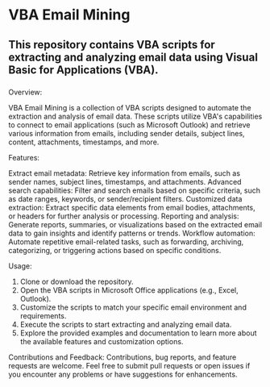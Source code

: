 # VBA Email Mining

## This repository contains VBA scripts for extracting and analyzing email data using Visual Basic for Applications (VBA).

###
Overview:

VBA Email Mining is a collection of VBA scripts designed to automate the extraction and analysis of email data. These scripts utilize VBA's capabilities to connect to email applications (such as Microsoft Outlook) and retrieve various information from emails, including sender details, subject lines, content, attachments, timestamps, and more.

Features:

Extract email metadata: Retrieve key information from emails, such as sender names, subject lines, timestamps, and attachments.
Advanced search capabilities: Filter and search emails based on specific criteria, such as date ranges, keywords, or sender/recipient filters.
Customized data extraction: Extract specific data elements from email bodies, attachments, or headers for further analysis or processing.
Reporting and analysis: Generate reports, summaries, or visualizations based on the extracted email data to gain insights and identify patterns or trends.
Workflow automation: Automate repetitive email-related tasks, such as forwarding, archiving, categorizing, or triggering actions based on specific conditions.

Usage:

1. Clone or download the repository.
2. Open the VBA scripts in Microsoft Office applications (e.g., Excel, Outlook).
3. Customize the scripts to match your specific email environment and requirements.
4. Execute the scripts to start extracting and analyzing email data.
5. Explore the provided examples and documentation to learn more about the available features and customization options.

Contributions and Feedback:
Contributions, bug reports, and feature requests are welcome. Feel free to submit pull requests or open issues if you encounter any problems or have suggestions for enhancements.
